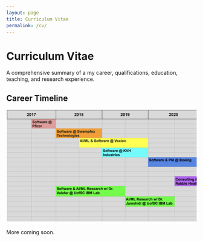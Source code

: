 ```yaml
---
layout: page
title: Curriculum Vitae
permalink: /cv/
---
```

<style>
    .image-container {
        width: 100%;
        overflow-x: auto;
        white-space: nowrap;
    }
    .image-container img {
        max-width: none;
        min-height: 300px;
        max-height: 400px;
        height: auto;
        width: auto;
    }
</style>

# Curriculum Vitae
A comprehensive summary of a my career, qualifications, education, teaching, and research experience.

## Career Timeline
<div class="image-container">
    <img src="/assets/images/work_history_gantt.png" alt="Work history Gantt chart">
</div>

More coming soon.